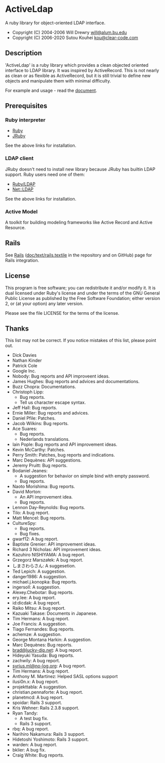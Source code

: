 # ActiveLdap

A ruby library for object-oriented LDAP interface.

* Copyright (C) 2004-2006 Will Drewry <will@alum.bu.edu>
* Copyright (C) 2006-2020 Sutou Kouhei <kou@clear-code.com>

## Description

'ActiveLdap' is a ruby library which provides a clean
objected oriented interface to LDAP library.  It was
inspired by ActiveRecord. This is not nearly as clean or as
flexible as ActiveRecord, but it is still trivial to define
new objects and manipulate them with minimal difficulty.

For example and usage - read the
[document](https://activeldap.github.io/).

## Prerequisites

### Ruby interpreter

  * [Ruby](https://www.ruby-lang.org)
  * [JRuby](https://www.jruby.org/)

See the above links for installation.

### LDAP client

JRuby doesn't need to install new library because JRuby has builtin
LDAP support. Ruby users need one of them:

* [Ruby/LDAP](https://rubygems.org/gems/ruby-ldap)
* [Net::LDAP](https://rubygems.org/gems/net-ldap)

See the above links for installation.

### Active Model

A toolkit for building modeling frameworks like Active Record and
Active Resource.

## Rails

See [Rails](file.rails.html)
([doc/text/rails.textile](doc/text/rails.md) in the repository and on
GitHub) page for Rails integration.

## License

This program is free software; you can redistribute it and/or modify it.  It is
dual licensed under Ruby's license and under the terms of the GNU General
Public License as published by the Free Software Foundation; either version 2,
or (at your option) any later version.

Please see the file LICENSE for the terms of the license.

## Thanks

This list may not be correct. If you notice mistakes of this
list, please point out.

* Dick Davies
* Nathan Kinder
* Patrick Cole
* Google Inc.
* Nobody: Bug reports and API improveent ideas.
* James Hughes: Bug reports and advices and documentations.
* Buzz Chopra: Documentations.
* Christoph Lipp:
  * Bug reports.
  * Tell us character escape syntax.
* Jeff Hall: Bug reports.
* Ernie Miller: Bug reports and advices.
* Daniel Pfile: Patches.
* Jacob Wilkins: Bug reports.
* Ace Suares:
  * Bug reports.
  * Nederlands translations.
* Iain Pople: Bug reports and API improvement ideas.
* Kevin McCarthy: Patches.
* Perry Smith: Patches, bug reports and indications.
* Marc Dequènes: API suggestions.
* Jeremy Pruitt: Bug reports.
* Bodaniel Jeanes:
  * A suggestion for behavior on simple bind with empty password.
  * Bug reports.
* Naoto Morishima: Bug reports.
* David Morton:
  * An API improvement idea.
  * Bug reports.
* Lennon Day-Reynolds: Bug reports.
* Tilo: A bug report.
* Matt Mencel: Bug reports.
* CultureSpy:
  * Bug reports.
  * Bug fixes.
* gwarf12: A bug report.
* Baptiste Grenier: API improvement ideas.
* Richard 3 Nicholas: API improvement ideas.
* Kazuhiro NISHIYAMA: A bug report.
* Grzegorz Marszałek: A bug report.
* しまさわらさん: A suggesetion.
* Ted Lepich: A suggestion.
* danger1986: A suggestion.
* michael.j.konopka: Bug reports.
* ingersoll: A suggestion.
* Alexey.Chebotar: Bug reports.
* ery.lee: A bug report.
* id:dicdak: A bug report.
* Raiko Mitsu: A bug report.
* Kazuaki Takase: Documents in Japanese.
* Tim Hermans: A bug report.
* Joe Francis: A suggestion.
* Tiago Fernandes: Bug reports.
* achemze: A suggestion.
* George Montana Harkin: A suggestion.
* Marc Dequènes: Bug reports.
* brad@lucky-dip.net: A bug report.
* Hideyuki Yasuda: Bug reports.
* zachwily: A bug report.
* syrius.ml@no-log.org: A bug report.
* Tim Hermans: A bug report.
* Anthony M. Martinez: Helped SASL options support
* ilusi0n.x: A bug report.
* projekttabla: A suggestion.
* christian.pennaforte: A bug report.
* planetmcd: A bug report.
* spoidar: Rails 3 support.
* Kris Wehner: Rails 2.3.8 support.
* Ryan Tandy:
  * A test bug fix.
  * Rails 3 support.
* rbq: A bug report.
* Narihiro Nakamura: Rails 3 support.
* Hidetoshi Yoshimoto: Rails 3 support.
* warden: A bug report.
* bklier: A bug fix.
* Craig White: Bug reports.
